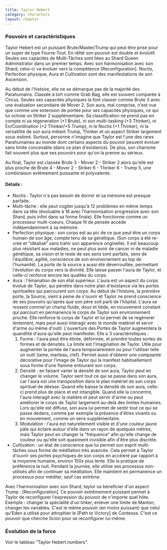 ```yaml
---
title: Taylor Hebert
category: characters
layout: chapter
---
```



### Pouvoirs et caractéristiques

Taylor Hebert est un puissant Brute/Master/Trump qui peut être prise pour un super de type Fourre-Tout. En rélité son pouvoir est double et évolutif. Seules ses capacités de Multi-Tâches sont liées au Shard Queen Administrator dans un premier temps. Avec son harmonisation avec son Shard, celui-ci va évoluer vers la compétence [Reconfiguration]. Noctis, Perfection physique, Aura et Cultivation sont des manifestations de son Ascension.

Au début de l'histoire, elle ne se démarque pas de la majorité des Parahumains. Classée à tort comme Grab Bag, elle est souvent comparée à Circus. Seules ses capacités physiques la font classer comme Brute 3 avec une évaluation secondaire de Mover 2. Son aura, mal comprise, n'est vue que comme une extension de portée pour ses capacités physiques, ce qui lui octroie un Striker 2 supplémentaire. Sa classification ne prend pas en compte ni sa régeneration (+1 Brute), ni son multi-tasking (+3 Thinker), ni En/Coordination (+2 Thinker/+5 Trump), ni le Noctis (+1 Thinker), ni la versatilité de son aura mélant Trump, Thinker et un aspect Striker largement sous-estimé. Surtout, personne n'imagine que Taylor est l'une des rares Parahumaines au monde dont certains aspects du pouvoir peuvent évoluer sans limite concevable (dans ce plan d'existence). De plus, son charisme fait souvent plus que ses pouvoirs pour qu'on la prenne au sérieux.

Au final, Taylor est classée Brute 3 - Mover 2 - Striker 2 alors qu'elle est plus proche de Brute 4 - Mover 2 - Striker 6 - Thinker 6 - Trump 5, une combinaison extêmement puissante et polyvalente.

#### Détails :

- Noctis : Taylor n'a pas besoin de dormir et sa mémoire est presque parfaite.
- Multi-tâche : elle peut cogiter jusqu'à 12 problèmes en même temps dans sa tête (évoluable à 18 avec l'harmonisation progressive avec son Shard, puis infini dans sa forme finale). Elle fonctionne comme un processeur multi-coeurs. Chaque fil de pensée accède indépendamment à sa mémoire.
- Perfection physique : son corps est au pic de ce que peut être un corps humain de son âge, compte tenu de sa génétique. (Son corps a été re-créé et "idéalisé" sans trahir son apparence originelle). Il est beaucoup plus résistant aux maladies, ne peut plus avoir de cancer ni de maladie génétique, sa vision et le reste de ses sens sont parfaits, sens de l'équilibre, agilité, conscience de son environnement au top de l'humanité). La porte de la source a aussi été déverrouillée, permettant l'évolution du corps vers la divinité. Elle laisse passer l'aura de Taylor, et celle-ci renforce encore les qualités du corps. 
- Aura : l'émanation de son état supérieur. L'aura est un aspect du corps évolué de Taylor, qui pénètre dans notre plan d'existance via les portes spirituelles qui parcourent son corps. Au début de l'histoire, la première porte, la Source, vient à peine de s'ouvrir et Taylor ne prend conscience de ses pouvoirs qu'après que son père soit parti de l'hôpital. L'aura se ressent comme'un champ fluide, doux et tiède, en mouvement constant qui parcourt en permanence le corps de Taylor son environnement proche. Elle renforce le corps de Taylor et lui permet de se regénerer lentement, mais peut aussi interagir avec le monde matériel et servir d'arme ou même d'outil. L'ouverture des Portes de Taylor augmentera la quandtité d'aura qu'elle peut manifester. Elle a 3 caractéristiques : 
    1. Forme : l'aura peut être étirée, déformée, et prendre toutes sortes de formes et de densités. La limite est l'imagination de Taylor. Utile pour augmenter la portée de l'aura temporairement ou pour l'utiliser telle un outil (lame, marteau, clef). Permet aussi d'obtenir une compsante décorative pour l'image de Taylor qui la manifest habituellement sous forme d'une flamme entourant son corps. 
    2. Densité : en faisant varier la densité de son aura, Taylor peut en changer le volume. Taylor sent tout ce qui se passe dans son aura, car l'aura est une transposition dans le plan matériel de son corps spirituel de déesse. Quand elle baisse la densité de son aura, celle-ci prend plus de place et est intangible. Quand elle la concentre, l'aura interagit avec la matière et peut servir d'arme ou peut améliorer le corps de Taylor largement au-delà des limites humaines. Lors qu'elle est diffuse, son aura lui permet de sentir tout ce qui se passe dedans, comme par exemple la présence d'êtres vivants ou en mouvement, comme un sens supplémentaire.
    3. Modulation : l'aura est naturellement visible et d'une couleur jaune pâle qui éclaire autour d'elle dans un rayon de quelques mètres, mais Taylor peut en changer la "fréquence" afin qu'elle change de couleur ou qu'elle soit quasiment invisible afin d'être plus discrète. 
- Cultivation : un état de conscience que lui permet son esprit multi-tâches sous forme de méditation très avancée. Cela permet à Taylor d'ouvrir ses portes psychiques de son corps en accéleré par rapport à la moyenne humaine, environ 150x plus lente. Elle la pratique de préférence la nuit. Pendant la journée, elle utilise ses processus non-utilisés afin de continuer sa méditation. Elle maintient en permanence un processus pour méditer, sauf cas extrême.

Avec l'harmonisation avec son Shard, taylor va béneficier d'un aspect Trump : [Reconfiguration]. Ce pouvoir extrêmement puissant permet à Taylor de reconfigurer l'expression du pouvoir de n'importe quel hôte. Exemple : changer la spécialité d'un tinker, enlever une limite de Manton, changer les variables. C'est le même pouvoir (en moins puissant) que celui qu'Eden a utilisé pour attrophier le [Path to Victory] de Contessa. C'est ce pouvoir que cherche Scion pour se reconfigurer lui-même.



### Évolution de la force

Voir le tableau "Taylor Hebert.numbers".



